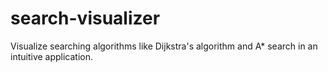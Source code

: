 # search-visualizer
Visualize searching algorithms like Dijkstra's algorithm and A* search in an intuitive application.
